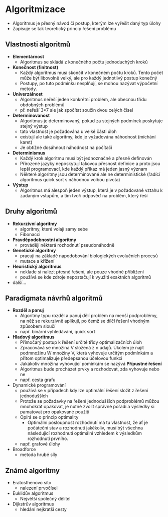 # Algoritmizace
- Algoritmus je přesný návod či postup, kterým lze vyřešit daný typ úlohy
- Zapisuje se tak teoretický princip řešení problému
## Vlastnosti algoritmů
- **Elementárnost**
    - Algoritmus se skládá z konečného počtu jednoduchých kroků
- **Konečnost (finitnost)**
    - Každý algoritmus musí skončit v konečném počtu kroků. Tento počet může být libovolně velký, ale pro každý jednotlivý postup konečný
    - Postupy, po tuto podmínku nesplňují, se mohou nazývat výpočetní metody.
- **Univerzálnost**
    - Algoritmus neřeší jeden konkrétní problém, ale obecnou třídu obdobných problémů
    - př. neřeší 3*7 ale jak spočítat součin dvou celých čísel
- **Determinovanost**
    - Algoritmus je determinovaný, pokud za stejných podmínek poskytuje stejný výstup
    - tato vlastnost je požadována u velké části úloh
    - existují ale také algoritmy, kde je vyžadována náhodnost (míchání karet)
    - Je obtížné dosáhnout náhodnost na počítači
- **Determinismus**
    - Každý krok algoritmu musí být jednoznačně a přesně definován
    - Přirozené jazyky neposkytují takovou přesnost definice a proto jsou lepší programovací, kde každý příkaz má jeden jasný význam
    - Některé algoritmy jsou determinované ale ne deterministické (řadící algoritmus quick sort s náhodnou volbou pivota)
- **Výstup**
    - Algoritmus má alespoň jeden výstup, která je v požadované vztahu k zadaným vstupům, a tím tvoří odpověď na problém, který řeší
## Druhy algoritmů
- **Rekurzivní algoritmy**
    - algoritmy, které volají samy sebe
    - Fibonacci
- **Pravděpodobnostní algoritmy**
    - provádějí některá rozhodnutí pseudonáhodně
- **Genetické algoritmy**
    - pracují na základě napodobování biologických evolučních procesů
    - mutace a křížení
- **Heuristický algoritmus**
    - neklade si nalézt přesné řešení, ale pouze vhodné přiblížení
    - používá se kde zdroje nepostačují k využití exaktních algoritmů
- další...
## Paradigmata návrhů algoritmů
- **Rozděl a panuj**
    - Algoritmy typu rozděl a panuj dělí problém na menší podproblémy, na něž se rekurzivně aplikují, po čemž se dílčí řešení vhodným způsobem sloučí
    - např. binární vyhledávání, quick sort
- **Hladový algoritmus**
    - Přímočarý postup k řešení určité třídy optimalizačních úloh
    - Zpracovává se množina V složená z n údajů. Úkolem je najít podmnožinu W množiny V, která vyhovuje určitým podmínkám a přitom optimalizuje předepsanou účelovou funkci
    - Jakákoliv množina vyhovující pomínkám se nazývá **Přípustné řešení**
    - Algoritmus bude procházet prvky a rozhodovat, zda vyhovuje nebo ne
    - např. cesta grafu
- Dynamické programování
    - používá se v případech kdy lze optimální řešení složit z řešení jednodušších
    - Protože se požadavky na řešení jednodušších podproblémů můžou mnohokrát opakovat, je nutné zvolit správné pořadí a výsledky si pamatovat pro opakované použití
    - Opírá se o princip optimality
        - Optimální posloupnost rozhodnutí má tu vlastnost, že ať je počáteční stav a rozhodnutí jakékoliv, musí být všechna následující rozhodnutí optimální vzhledem k výsledkům rozhodnutí prvního.
    - např. grafové úlohy
- Broadforce
    - metoda hrubé síly
## Známé algoritmy
- Eratosthenovo síto
    - nalezení prvočísel
- Euklidův algoritmus
    - Největší společný dělitel
- Dijkstrův algoritmus
    - hledání nejkratší cesty
    

